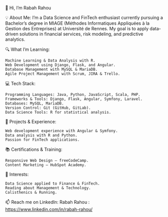 👋 Hi, I’m Rabah Rahou

💡 About Me:
I’m a Data Science and FinTech enthusiast currently pursuing a Bachelor’s degree in MIAGE (Méthodes Informatiques Appliquées à la Gestion des Entreprises) at Université de Rennes. My goal is to apply data-driven solutions in financial services, risk modeling, and predictive analytics.

🔍 What I’m Learning:

    Machine Learning & Data Analysis with R.
    Web Development using Django, Flask, and Angular.
    Database Management with MySQL & MariaDB.
    Agile Project Management with Scrum, JIRA & Trello.

💻 Tech Stack:

    Programming Languages: Java, Python, JavaScript, Scala, PHP.
    Frameworks & Tools: Django, Flask, Angular, Symfony, Laravel.
    Databases: MySQL, MariaDB.
    Version Control: Git (GitHub, GitLab).
    Data Science Tools: R for statistical analysis.

🚀 Projects & Experience:

    Web development experience with Angular & Symfony.
    Data analysis with R and Python.
    Passion for FinTech applications.

📚 Certifications & Training:

    Responsive Web Design – freeCodeCamp.
    Content Marketing – HubSpot Academy.

🌱 Interests:

    Data Science applied to Finance & FinTech.
    Reading about Management & Technology.
    Calisthenics & Running.

📫 Reach me on LinkedIn: Rabah Rahou : https://www.linkedin.com/in/rabah-rahou/ 
<!---
RabahRahou/RabahRahou is a ✨ special ✨ repository because its `README.md` (this file) appears on your GitHub profile.
You can click the Preview link to take a look at your changes.
--->
